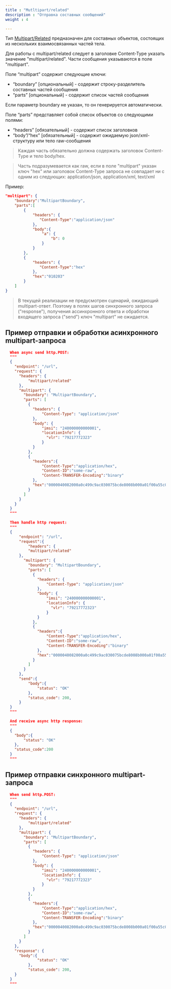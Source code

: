 ```yaml
---
title : "Mutltipart/related"
description : "Отправка составных сообщений"
weight : 4

---
```


Тип [Multipart/Related](https://datatracker.ietf.org/doc/html/rfc2387) предназначен для составных объектов, состоящих из нескольких взаимосвязанных частей тела.  

Для работы с multipart/related следует в заголовке Content-Type указать значение "multipart/related". Части сообщения указываются в поле "multipart".

Поле “multipart” содержит следующие ключи:

- “boundary” [опциональный] - содержит строку-разделитель составных частей сообщения
- “parts” [опциональный] - содержит список частей сообщения

Если параметр boundary не указан, то он генерируется автоматически.

Поле “parts” представляет собой список объектов со следующими полями:

- “headers” [обязательный] - содержит список заголовков
- “body”/“hex” [обязательный] - содержит ожидаемую json/xml-структуру или тело raw-сообщения

> Каждая часть обязательно должна содержать заголовок Content-Type и тело body/hex. 

> Часть подразумевается как raw, если в поле "multipart" указан ключ "hex" или заголовок Content-Type запроса не совпадает ни с одним из следующих: application/json, application/xml, text/xml


Пример:
```json
"multipart": {
    "boundary":"MultipartBoundary",
    "parts":[
        {
            "headers": {
               "Content-Type":"application/json"
            },
            "body":{
                "a": {
                    "b": 0
                }
            }
        },
        {
            "headers": {
               "Content-Type":"hex"
            },
            "hex":"010203"
        }
    ]
}
```

>В текущей реализации не предусмотрен сценарий, ожидающий multipart-ответ. Поэтому в полях шагов синхронного запроса ("response"), получения ассинхронного ответа и обработки входящего запроса ("send") ключ "multipart" не ожидается.

## Пример отправки и обработки асинхронного multipart-запроса

```json
  When async send http.POST:
  """
  {
    "endpoint": "/url",
    "request": {
      "headers": {
          "multipart/related"
      },
      "multipart": {
        "boundary": "MultipartBoundary",
        "parts": [
          {
            "headers": {
                "Content-Type": "application/json"
            },
            "body": {
                "imsi": "240000000000001",
                "locationInfo": {
                  "vlr": "79217772323"
                }
            }
          },
          {
            "headers":{
                "Content-Type":"application/hex",
                "Content-ID":"some-raw",
                "Content-TRANSFER-Encoding":"binary"
            },
            "hex":"0000040082000a0c499c9ac030075bcde8008b000a01f00a55c0576e40000800860001000088000"
          }
        ]
      }
    }
  }
  """

  Then handle http request:
  """
  {
      "endpoint": "/url",
      "request":{
          "headers": {
          "multipart/related"
      },
        "multipart": {
          "boundary": "MultipartBoundary",
          "parts": [
            {
              "headers": {
                  "Content-Type": "application/json"
              },
              "body": {
                  "imsi": "240000000000001",
                  "locationInfo": {
                    "vlr": "79217772323"
                  }
              }
            },
            {
              "headers":{
                  "Content-Type":"application/hex",
                  "Content-ID":"some-raw",
                  "Content-TRANSFER-Encoding":"binary"
              },
              "hex":"0000040082000a0c499c9ac030075bcde8008b000a01f00a55c0576e40000800860001000088000"
            }
          ]
        }
      },
      "send":{
          "body":{
              "status": "OK"
          },
          "status_code": 200,
      }
  }
  """

  And receive async http response:
  """
  {
    "body":{
        "status": "OK"
    },
    "status_code":200
  }
  """

```

## Пример отправки синхронного multipart-запроса

```json
  When send http.POST:
  """
  {
    "endpoint": "/url",
    "request": {
      "headers": {
          "multipart/related"
      },
      "multipart": {
        "boundary": "MultipartBoundary",
        "parts": [
          {
            "headers": {
                "Content-Type": "application/json"
            },
            "body": {
                "imsi": "240000000000001",
                "locationInfo": {
                  "vlr": "79217772323"
                }
            }
          },
          {
            "headers":{
                "Content-Type":"application/hex",
                "Content-ID":"some-raw",
                "Content-TRANSFER-Encoding":"binary"
            },
            "hex":"0000040082000a0c499c9ac030075bcde8008b000a01f00a55c0576e40000800860001000088000"
          }
        ]
      }
    },
    "response": {
      "body":{
              "status": "OK"
          },
          "status_code": 200,
    }
  }
  """
